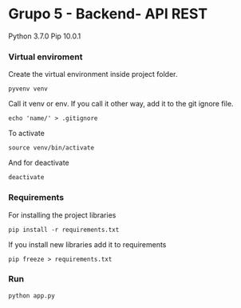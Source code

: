 # Grupo 5 - Backend- API REST
Python 3.7.0
Pip 10.0.1
### Virtual enviroment
Create the virtual environment inside project folder.
```
pyvenv venv
```
Call it venv or env. If you call it other way, add it to the git ignore file.
```
echo 'name/' > .gitignore
```
To activate
```
source venv/bin/activate
```
And for deactivate
```
deactivate
```

### Requirements
For installing the project libraries
```
pip install -r requirements.txt
```
If you install new libraries add it to requirements
```
pip freeze > requirements.txt
```

### Run
```
python app.py
```
